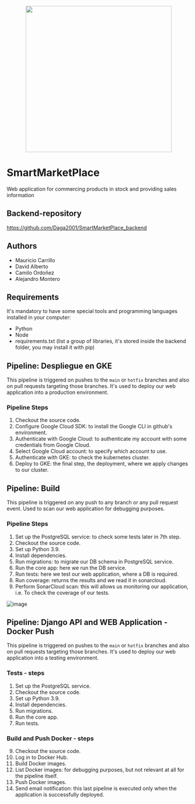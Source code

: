 <p align='center'>
  <img width='400' heigth='450' src='https://user-images.githubusercontent.com/62605744/171186764-43f7aae0-81a9-4b6e-b4ce-af963564eafb.png'>
</p>

# SmartMarketPlace
Web application for commercing products in stock and providing sales information

## Backend-repository
https://github.com/Daga2001/SmartMarketPlace_backend

## Authors
- Mauricio Carrillo
- David Alberto
- Camilo Ordoñez
- Alejandro Montero

## Requirements
It's mandatory to have some special tools and programming languages installed in your computer:
- Python
- Node
- requirements.txt (list a group of libraries, it's stored inside the backend folder, you may install it with pip)

## Pipeline: Despliegue en GKE
This pipeline is triggered on pushes to the `main` or `hotfix` branches and 
also on pull requests targeting those branches. It's used to deploy our web application into a production environment.

### Pipeline Steps

1. Checkout the source code.
2. Configure Google Cloud SDK: to install the Google CLI in github's environment.
3. Authenticate with Google Cloud: to authenticate my account with some credentials from Google Cloud.
4. Select Google Cloud account: to specify which account to use.
5. Authenticate with GKE: to check the kubernetes cluster.
6. Deploy to GKE: the final step, the deployment, where we apply changes to our cluster.

## Pipeline: Build

This pipeline is triggered on any push to any branch or any pull request event. Used to scan our
web application for debugging purposes.

### Pipeline Steps

1. Set up the PostgreSQL service: to check some tests later in 7th step.
2. Checkout the source code.
3. Set up Python 3.9.
4. Install dependencies.
5. Run migrations: to migrate our DB schema in PostgreSQL service.
6. Run the core app: here we run the DB service.
7. Run tests: here we test our web application, where a DB is required.
8. Run coverage: returns the results and we read it in sonarcloud.
9. Perform SonarCloud scan: this will allows us monitoring our application, i.e. To check the coverage of our tests.

![image](https://github.com/Daga2001/SmartMarketPlace/assets/62605744/aeb8fd85-d4a7-4831-8c7e-6ab372499891)

## Pipeline: Django API and WEB Application - Docker Push

This pipeline is triggered on pushes to the `main` or `hotfix` branches and also on pull requests targeting those branches.
It's used to deploy our web application into a testing environment.

### Tests - steps

1. Set up the PostgreSQL service.
2. Checkout the source code.
3. Set up Python 3.9.
4. Install dependencies.
5. Run migrations.
6. Run the core app.
7. Run tests.

### Build and Push Docker - steps

9. Checkout the source code.
10. Log in to Docker Hub.
11. Build Docker images.
12. List Docker images: for debugging purposes, but not relevant at all for the pipeline itself.
13. Push Docker images.
14. Send email notification: this last pipeline is executed only when the application is successfully deployed.

